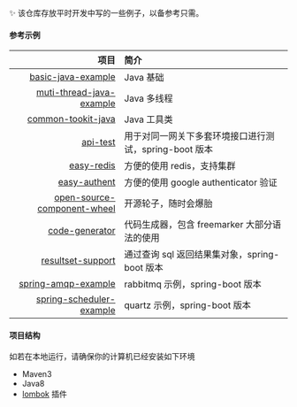 

:sparkles: 该仓库存放平时开发中写的一些例子，以备参考只需。<br>

####   参考示例

|项目|简介|
|------:|:-------|
|[basic-java-example](https://github.com/pleuvoir/dev-samples-for-reference/tree/master/basic-java-example)|Java 基础|
|[muti-thread-java-example](https://github.com/pleuvoir/dev-samples-for-reference/tree/master/muti-thread-java-example)| Java 多线程|
|[common-tookit-java](https://github.com/pleuvoir/dev-samples-for-reference/tree/master/common-tookit-java)|Java 工具类|
|[api-test](https://github.com/pleuvoir/reference-samples/tree/master/api-test)|用于对同一网关下多套环境接口进行测试，spring-boot 版本|
|[easy-redis](https://github.com/pleuvoir/dev-samples-for-reference/tree/master/easy-redis)|方便的使用 redis，支持集群|
|[easy-authent](https://github.com/pleuvoir/dev-samples-for-reference/tree/master/easy-authent)|方便的使用 google authenticator 验证|
|[open-source-component-wheel](https://github.com/pleuvoir/dev-samples-for-reference/tree/master/open-source-component-wheel)|开源轮子，随时会爆胎|
|[code-generator](https://github.com/pleuvoir/reference-samples/tree/master/code-generator)|代码生成器，包含 freemarker 大部分语法的使用|
|[resultset-support](https://github.com/pleuvoir/reference-samples/tree/master/resultset-support)|通过查询 sql 返回结果集对象，spring-boot 版本|
|[spring-amqp-example](https://github.com/pleuvoir/dev-samples-for-reference/tree/master/spring-amqp-example)|rabbitmq 示例，spring-boot 版本|
|[spring-scheduler-example](https://github.com/pleuvoir/dev-samples-for-reference/tree/master/spring-scheduler-example)|quartz 示例，spring-boot 版本|


#### 项目结构

如若在本地运行，请确保你的计算机已经安装如下环境

- Maven3
- Java8
- [lombok](https://projectlombok.org/) 插件
